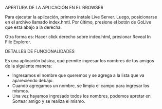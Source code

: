 
APERTURA DE LA APLICACIÓN EN EL BROWSER

Para ejecutar la aplicación, primero instale Live Server. 
Luego, posicionarse en el archivo llamado index.hmtl. 
Por último, presione el botón de GoLive que esta abajo a la derecha.

Otra forma es:
Hacer click derecho sobre index.html, presionar Reveal In File Explorer. 

DETALLES DE FUNCIONALIDADES 

Es una aplicación básica, que permite ingresar los nombres de tus amigos de la siguiente manera:
 - Ingresamos el nombre que queremos y se agrega a la lista que va apareciendo debajo.
 - Cuando agregamos un nombre, se limpia el campo para ingresar los mismos.
 - Una vez hayamos ingresado todos los nombres, podemos apretar en Sortear amigo y se realiza el mismo.